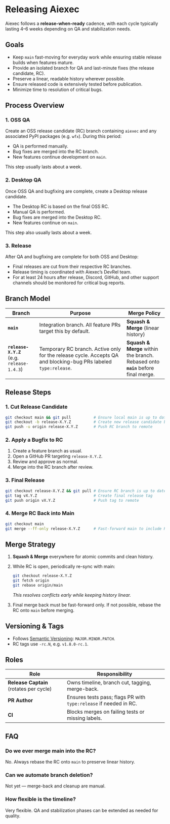 # Releasing Aiexec

Aiexec follows a **release-when-ready** cadence, with each cycle typically lasting 4–6 weeks depending on QA and stabilization needs.

## Goals

* Keep `main` fast-moving for everyday work while ensuring stable release builds when features mature.
* Provide an isolated branch for QA and last-minute fixes (the release candidate, RC).
* Preserve a linear, readable history wherever possible.
* Ensure released code is extensively tested before publication.
* Minimize time to resolution of critical bugs.

## Process Overview

### 1. OSS QA

Create an OSS release candidate (RC) branch containing `aiexec` and any associated PyPI packages (e.g. `wfx`).
During this period:

* QA is performed manually.
* Bug fixes are merged into the RC branch.
* New features continue development on `main`.

This step usually lasts about a week.

### 2. Desktop QA

Once OSS QA and bugfixing are complete, create a Desktop release candidate.

* The Desktop RC is based on the final OSS RC.
* Manual QA is performed.
* Bug fixes are merged into the Desktop RC.
* New features continue on `main`.

This step also usually lasts about a week.

### 3. Release

After QA and bugfixing are complete for both OSS and Desktop:

* Final releases are cut from their respective RC branches.
* Release timing is coordinated with Aiexec’s DevRel team.
* For at least 24 hours after release, Discord, GitHub, and other support channels should be monitored for critical bug reports.

## Branch Model

| Branch                                        | Purpose                                                                                                         | Merge Policy                                                                         |
| --------------------------------------------- | --------------------------------------------------------------------------------------------------------------- | ------------------------------------------------------------------------------------ |
| **`main`**                                    | Integration branch. All feature PRs target this by default.                                                     | **Squash & Merge** (linear history)                                                  |
| **`release-X.Y.Z`**<br>(e.g. `release-1.4.3`) | Temporary RC branch. Active only for the release cycle. Accepts QA and blocking-bug PRs labeled `type:release`. | **Squash & Merge** within the branch.<br>Rebased onto **`main`** before final merge. |

## Release Steps

### 1. Cut Release Candidate

```sh
git checkout main && git pull          # Ensure local main is up to date
git checkout -b release-X.Y.Z          # Create new release candidate branch
git push -u origin release-X.Y.Z       # Push RC branch to remote
```

### 2. Apply a Bugfix to RC

1. Create a feature branch as usual.
2. Open a GitHub PR targeting `release-X.Y.Z`.
3. Review and approve as normal.
4. Merge into the RC branch after review.

### 3. Final Release

```sh
git checkout release-X.Y.Z && git pull # Ensure RC branch is up to date
git tag vX.Y.Z                         # Create final release tag
git push origin vX.Y.Z                 # Push tag to remote
```

### 4. Merge RC Back into Main

```sh
git checkout main
git merge --ff-only release-X.Y.Z      # Fast-forward main to include RC changes
```

## Merge Strategy

1. **Squash & Merge** everywhere for atomic commits and clean history.

2. While RC is open, periodically re-sync with main:

   ```sh
   git checkout release-X.Y.Z
   git fetch origin
   git rebase origin/main
   ```

   *This resolves conflicts early while keeping history linear.*

3. Final merge back must be fast-forward only. If not possible, rebase the RC onto `main` before merging.

## Versioning & Tags

* Follows [Semantic Versioning](https://semver.org): `MAJOR.MINOR.PATCH`.
* RC tags use `-rc.N`, e.g. `v1.8.0-rc.1`.

## Roles

| Role                                    | Responsibility                                                    |
| --------------------------------------- | ----------------------------------------------------------------- |
| **Release Captain** (rotates per cycle) | Owns timeline, branch cut, tagging, merge-back.                   |
| **PR Author**                           | Ensures tests pass; flags PR with `type:release` if needed in RC. |
| **CI**                                  | Blocks merges on failing tests or missing labels.                 |

## FAQ

### Do we ever merge main into the RC?

No. Always rebase the RC onto `main` to preserve linear history.

### Can we automate branch deletion?

Not yet — merge-back and cleanup are manual.

### How flexible is the timeline?

Very flexible. QA and stabilization phases can be extended as needed for quality.